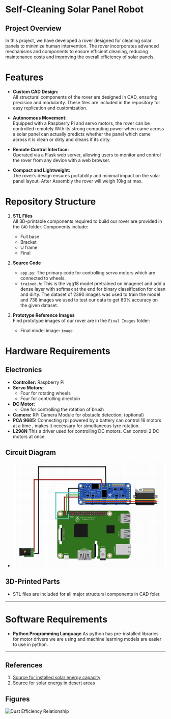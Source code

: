 # Self-Cleaning Solar Panel Robot

## Project Overview
In this project, we have developed a rover designed for cleaning solar panels to minimize human intervention. The rover incorporates advanced mechanisms and components to ensure efficient cleaning, reducing maintenance costs and improving the overall efficiency of solar panels.

# Features
- **Custom CAD Design:**  
  All structural components of the rover are designed in CAD, ensuring precision and modularity. These files are included in the repository for easy replication and customization.
  
- **Autonomous Movement:**  
  Equipped with a Raspberry Pi and servo motors, the rover can be controlled remotely.With its strong computing power when came across a solar panel can actually predicts whether the panel 
  which came across it is clean or dirty and cleans if its dirty.
  
- **Remote Control Interface:**  
  Operated via a Flask web server, allowing users to monitor and control the rover from any device with a web browser.

- **Compact and Lightweight:**  
  The rover’s design ensures portability and minimal impact on the solar panel layout. After Assembly the rover will weigh 10kg at max.

# Repository Structure

1. **STL Files**  
   All 3D-printable components required to build our rover are provided in the `CAD` folder. Components include:  
   - Full base  
   - Bracket  
   - U frame  
   - Final  

2. **Source Code**  
   - `app.py`: The primary code for controlling servo motors which are connected to wheels. 
   - `trained.h`: This is the vgg18 model pretrained on imagenet and add a dense layer with softmax at the end for binary classification for clean and dirty. The dataset of 2390 images was used to train the model and 738 images we used to test our data to get 80% accuracy on the given dataset.

3. **Prototype Reference Images**  
   Find prototype images of our rover are in the `Final Images` folder:
   - Final model image: `image`
  
# Hardware Requirements

## Electronics
- **Controller:** Raspberry Pi  
- **Servo Motors:**  
  - Four for rotating wheels
  - Four for controlling directoin
- **DC Motor:**  
  - One for controlling the rotation of brush
- **Camera:** RPi Camera Module for obstacle detection,  (optional)
- **PCA 9685:** Connecting rpi powered by a battery can control 16 motors at a time , makes it necessary for simultaneous tyre rotation.
- **L298N** This a driver used for controlling DC motors. Can control 2 DC motors at once.

## Circuit Diagram  
- ![RPi Circuit Diagram](circuit_diagram/circuit.png)  

## 3D-Printed Parts  
- STL files are included for all major structural components in CAD foler.  

---

# Software Requirements

- **Python Programming Language** As python has pre-installed libraries for motor drivers we are using and machine learning models are easier to use in python.  

---






## References
1. [Source for installed solar energy capacity](https://www.sciencedirect.com/science/article/pii/S2352484723014579)
2. [Source for solar energy in desert areas](https://www.mdpi.com/1996-1073/16/19/6794)

## Figures
![Dust Efficiency Relationship](path/to/your/graph_image.png)
